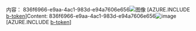 <span data-ttu-id="f4bf3-101">内容： 836f6966-e9aa-4ac1-983d-e94a7606e656![图像](df80c9c1-b238-4cee-bec0-e1c8df2ff86d.png)
[AZURE.INCLUDE [b-token](0338a33a-3952-4b82-af0e-b03fa2df7f76.md)]</span><span class="sxs-lookup"><span data-stu-id="f4bf3-101">Content: 836f6966-e9aa-4ac1-983d-e94a7606e656![image](df80c9c1-b238-4cee-bec0-e1c8df2ff86d.png)
[AZURE.INCLUDE [b-token](0338a33a-3952-4b82-af0e-b03fa2df7f76.md)]</span></span>
